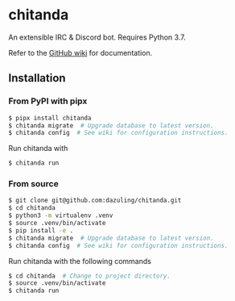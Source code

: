 # chitanda

An extensible IRC & Discord bot. Requires Python 3.7.

Refer to the [GitHub wiki](https://github.com/dazuling/chitanda/wiki) for
documentation.

## Installation

### From PyPI with pipx

```bash
$ pipx install chitanda
$ chitanda migrate  # Upgrade database to latest version.
$ chitanda config  # See wiki for configuration instructions.
```

Run chitanda with

```bash
$ chitanda run
```

### From source

```bash
$ git clone git@github.com:dazuling/chitanda.git
$ cd chitanda
$ python3 -m virtualenv .venv
$ source .venv/bin/activate
$ pip install -e .
$ chitanda migrate  # Upgrade database to latest version.
$ chitanda config  # See wiki for configuration instructions.
```

Run chitanda with the following commands

```bash
$ cd chitanda  # Change to project directory.
$ source .venv/bin/activate
$ chitanda run
```
